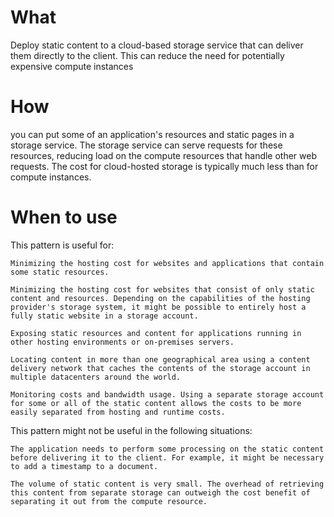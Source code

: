 # What

Deploy static content to a cloud-based storage service that can deliver them directly to the client. This can reduce the need for potentially expensive compute instances

# How
you can put some of an application's resources and static pages in a storage service. The storage service can serve requests for these resources, reducing load on the compute resources that handle other web requests. The cost for cloud-hosted storage is typically much less than for compute instances.

# When to use
This pattern is useful for:

    Minimizing the hosting cost for websites and applications that contain some static resources.

    Minimizing the hosting cost for websites that consist of only static content and resources. Depending on the capabilities of the hosting provider's storage system, it might be possible to entirely host a fully static website in a storage account.

    Exposing static resources and content for applications running in other hosting environments or on-premises servers.

    Locating content in more than one geographical area using a content delivery network that caches the contents of the storage account in multiple datacenters around the world.

    Monitoring costs and bandwidth usage. Using a separate storage account for some or all of the static content allows the costs to be more easily separated from hosting and runtime costs.

This pattern might not be useful in the following situations:

    The application needs to perform some processing on the static content before delivering it to the client. For example, it might be necessary to add a timestamp to a document.

    The volume of static content is very small. The overhead of retrieving this content from separate storage can outweigh the cost benefit of separating it out from the compute resource.

  